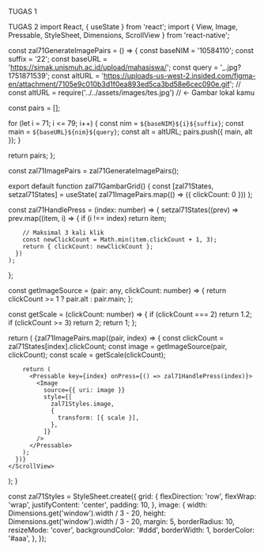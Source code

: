 TUGAS 1
<!-- import { Image, ScrollView, Text, View } from "react-native";

export default function Index() {
  return (
    <ScrollView contentContainerStyle={{
      flex: 1,
      justifyContent: "center",
      alignItems: "center",
      gap: 20,
    }}>
      {/* SEGITIGA */}
      <View
        style={{
          width: 0,
          height: 0,
          borderLeftWidth: 40,
          borderRightWidth: 40,
          borderBottomWidth: 70,
          marginTop: 100,
          borderLeftColor: 'transparent',
          borderRightColor: 'transparent',
          borderBottomColor: 'purple',
        }}
      />
      {/* PIL (TABUNG HORIZONTAL) */}
      <View
        style={{
          backgroundColor: 'black',
          paddingHorizontal: 20,
          paddingVertical: 10,
          borderRadius: 999, // membuat bentuk kapsul
        }}
      >
        <Text style={{ color: 'pink', fontSize: 16 }}>
          105841107122
        </Text>
      </View>
      {/* PERSEGI PANJANG */}
      <View
        style={{
          backgroundColor: 'green',
          padding: 15,
          borderRadius: 0,
          width: 150,
          alignItems: 'center',
        }}
      >
        <Text
          style={{
            fontSize: 12,
            fontWeight: 'bold',
            color: 'white',
          }}
        >
          KAZZENAA ZALEN
        </Text>
      </View>
      <View>
        <View style={{
          flexDirection: "row"
        }}>
          <Image
            style={{
              width: 200,
              height: 400,
            }}
            source={{
              uri: "https://simak.unismuh.ac.id/upload/mahasiswa/105841107122_.jpg"
            }}
          />
          <Image
            style={{
              width: 250,
              height: 400,
            }}
            source={{
              uri: "https://uploads-us-west-2.insided.com/figma-en/attachment/7105e9c010b3d1f0ea893ed5ca3bd58e6cec090e.gif"
            }}
          />
        </View>

      </View>
    </ScrollView>
  );
} -->

TUGAS 2
import React, { useState } from 'react';
import { View, Image, Pressable, StyleSheet, Dimensions, ScrollView } from 'react-native';

const zal71GenerateImagePairs = () => {
  const baseNIM = '10584110';
  const suffix = '22';
  const baseURL = 'https://simak.unismuh.ac.id/upload/mahasiswa/';
  const query = '_.jpg?1751871539';
   const altURL = 'https://uploads-us-west-2.insided.com/figma-en/attachment/7105e9c010b3d1f0ea893ed5ca3bd58e6cec090e.gif';
  // const altURL = require('../../assets/images/tes.jpg')
 // ← Gambar lokal kamu

  const pairs = [];

  for (let i = 71; i <= 79; i++) {
    const nim = `${baseNIM}${i}${suffix}`;
    const main = `${baseURL}${nim}${query}`;
    const alt = altURL;
    pairs.push({ main, alt });
  }

  return pairs;
};

const zal71ImagePairs = zal71GenerateImagePairs();

export default function zal71GambarGrid() {
  const [zal71States, setzal71States] = useState(
    zal71ImagePairs.map(() => ({ clickCount: 0 }))
  );

  const zal71HandlePress = (index: number) => {
    setzal71States((prev) =>
      prev.map((item, i) => {
        if (i !== index) return item;

        // Maksimal 3 kali klik
        const newClickCount = Math.min(item.clickCount + 1, 3);
        return { clickCount: newClickCount };
      })
    );
  };

  const getImageSource = (pair: any, clickCount: number) => {
    return clickCount >= 1 ? pair.alt : pair.main;
  };

  const getScale = (clickCount: number) => {
    if (clickCount === 2) return 1.2;
    if (clickCount >= 3) return 2;
    return 1;
  };

  return (
    <ScrollView contentContainerStyle={zal71Styles.grid}>
      {zal71ImagePairs.map((pair, index) => {
        const clickCount = zal71States[index].clickCount;
        const image = getImageSource(pair, clickCount);
        const scale = getScale(clickCount);

        return (
          <Pressable key={index} onPress={() => zal71HandlePress(index)}>
            <Image
              source={{ uri: image }}
              style={[
                zal71Styles.image,
                {
                  transform: [{ scale }],
                },
              ]}
            />
          </Pressable>
        );
      })}
    </ScrollView>
  );
}

const zal71Styles = StyleSheet.create({
  grid: {
    flexDirection: 'row',
    flexWrap: 'wrap',
    justifyContent: 'center',
    padding: 10,
  },
  image: {
    width: Dimensions.get('window').width / 3 - 20,
    height: Dimensions.get('window').width / 3 - 20,
    margin: 5,
    borderRadius: 10,
    resizeMode: 'cover',
    backgroundColor: '#ddd',
    borderWidth: 1,
    borderColor: '#aaa',
  },
});
